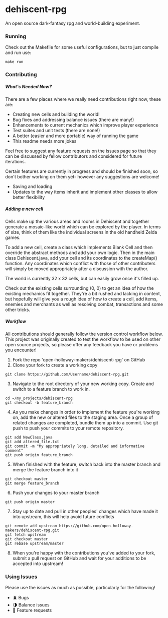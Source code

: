 # dehiscent-rpg

An open source dark-fantasy rpg and world-building experiment.

### Running ###

Check out the Makefile for some useful configurations, but to just compile and run use:

  ```
  make run
  ```

### Contributing ###

##### What's Needed Now? #####

There are a few places where we really need contributions right now, these are:
  * Creating new cells and building the world!
  * Bug fixes and addressing balance issues (there are many!)
  * Enhancements to current mechanics which improve player experience
  * Test suites and unit tests (there are none!)
  * A better (easier and more portable) way of running the game
  * This readme needs more jokes

Feel free to suggest any feature requests on the issues page so that they can be discussed by fellow contributors and considered for future iterations. 

Certain features are currently in progress and should be finished soon, so don't bother working on them yet- however any suggestions are welcome!
  * Saving and loading
  * Updates to the way items inherit and implement other classes to allow better flexibility

##### Adding a new cell ######

Cells make up the various areas and rooms in Dehiscent and together generate a mosaic-like world which can be explored by the player. In terms of size, think of them like the individual screens in the old handheld Zelda games. 

To add a new cell, create a class which implements Blank Cell and then override the abstract methods and add your own logic. Then in the main class Dehiscent.java, add your cell and its coordinates to the createMap() function. Any coordinates which conflict with those of other contributers will simply be moved appropriately after a discussion with the author.

The world is currently 32 x 32 cells, but can easily grow once it's filled up.
  
Check out the existing cells surrounding (0, 0) to get an idea of how the existing mechanics fit together. They're a bit rushed and lacking in content, but hopefully will give you a rough idea of how to create a cell, add items, enemies and merchants as well as resolving combat, transactions and some other tricks. 

##### Workflow #####

All contributions should generally follow the version control workflow below. This project was originally created to test the workflow to be used on other open source projects, so please offer any feedback you have or problems you encounter!

1. Fork the repo 'open-holloway-makers/dehiscent-rpg' on GitHub
2. Clone your fork to create a working copy

  ```
  git clone https://github.com/Username/dehiscent-rpg.git
  ```

3. Navigate to the root directory of your new working copy. Create and switch to a feature branch to work in.

  ```
  cd ~/my_projects/dehiscent-rpg
  git checkout -b feature_branch
  ```

4. As you make changes in order to implement the feature you're working on, add the new or altered files to the staging area. Once a group of related changes are completed, bundle them up into a commit. Use git push to push your commits to your remote repository.

  ```
  git add NewClass.java 
  git add altered_file.txt 
  git commit -m "My appropriately long, detailed and informative comment" 
  git push origin feature_branch
  ```

5. When finished with the feature, switch back into the master branch and merge the feature branch into it

  ```
  git checkout master
  git merge feature_branch
  ```

6. Push your changes to your master branch

  ```
  git push origin master
  ```

7. Stay up to date and pull in other peoples' changes which have made it into upstream, this will help avoid future conflicts

  ```
  git remote add upstream https://github.com/open-holloway-makers/dehiscent-rpg.git
  git fetch upstream
  git checkout master
  git rebase upstream/master
  ```

8. When you're happy with the contributions you've added to your fork, submit a pull request on GitHub and wait for your additions to be accepted into upstream!
                                                                                            
### Using Issues ###

Please use the issues as much as possible, particularly for the following!

  * :beetle: Bugs
  * :last_quarter_moon: Balance issues
  * :cookie: Feature requests
